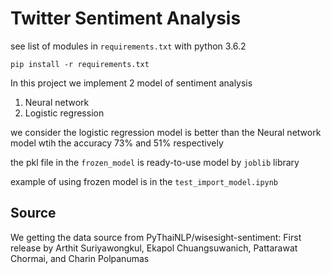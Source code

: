 # Twitter Sentiment Analysis

see list of modules in `requirements.txt` with python 3.6.2
```
pip install -r requirements.txt
```
In this project we implement 2 model of sentiment analysis
1. Neural network
2. Logistic regression

we consider the logistic regression model is better than the Neural network model wtih the accuracy 73% and 51% respectively

the pkl file in the `frozen_model` is ready-to-use model by `joblib` library

example of using frozen model is in the `test_import_model.ipynb`

Source
------
We getting the data source from PyThaiNLP/wisesight-sentiment: First release by Arthit Suriyawongkul, Ekapol Chuangsuwanich, Pattarawat Chormai, and Charin Polpanumas
